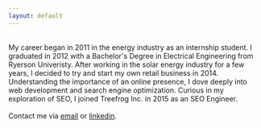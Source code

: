 ```yaml
---
layout: default
---
```


<br>My career began in 2011 in the energy industry as an internship student. I graduated in 2012 with a Bachelor's Degree in Electrical Engineering from Ryerson Univeristy. After working in the solar energy industry for a few years, I decided to try and start my own retail business in 2014. Understanding the importance of an online presence, I dove deeply into web development and search engine optimization. Curious in my exploration of SEO, I joined Treefrog Inc. in 2015 as an SEO Engineer.
<br>
<br>Contact me via <a href="mailto:neil@treefrog.ca">email</a> or <a href="https://ca.linkedin.com/in/rnlaborce">linkedin</a>.
<br>
<br>
